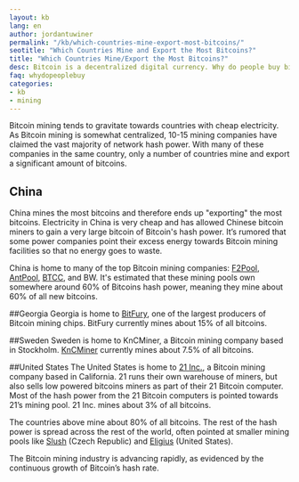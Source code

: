 ```yaml
---
layout: kb
lang: en
author: jordantuwiner
permalink: "/kb/which-countries-mine-export-most-bitcoins/"
seotitle: "Which Countries Mine and Export the Most Bitcoins?"
title: "Which Countries Mine/Export the Most Bitcoins?"
desc: Bitcoin is a decentralized digital currency. Why do people buy bitcoin? What do people use it for? Bitcoin has many advantages over other forms of money. 
faq: whydopeoplebuy
categories: 
- kb
- mining
---
```

Bitcoin mining tends to gravitate towards countries with cheap electricity. As Bitcoin mining is somewhat centralized, 10-15 mining companies have claimed the vast majority of network hash power. With many of these companies in the same country, only a number of countries mine and export a significant amount of bitcoins. 

## China
China mines the most bitcoins and therefore ends up "exporting" the most bitcoins. Electricity in China is very cheap and has allowed Chinese bitcoin miners to gain a very large bitcoin of Bitcoin's hash power. It’s rumored that some power companies point their excess energy towards Bitcoin mining facilities so that no energy goes to waste. 

China is home to many of the top Bitcoin mining companies: [F2Pool](https://www.f2pool.com), [AntPool](https://www.antpool.com/home.htm), [BTCC](https://pool.btcc.com/), and BW. It's estimated that these mining pools own somewhere around 60% of Bitcoins hash power, meaning they mine about 60% of all new bitcoins.  

##Georgia
Georgia is home to [BitFury](http://www.bitfury.org/), one of the largest producers of Bitcoin mining chips.  BitFury currently mines about 15% of all bitcoins. 

##Sweden
Sweden is home to KnCMiner, a Bitcoin mining company based in Stockholm. [KnCMiner](http://www.kncminer.com/) currently mines about 7.5% of all bitcoins. 

##United States
The United States is home to [21 Inc.](https://21.co/), a Bitcoin mining company based in California. 21 runs their own warehouse of miners, but also sells low powered bitcoins miners as part of their 21 Bitcoin computer. Most of the hash power from the 21 Bitcoin computers is pointed towards 21’s mining pool. 21 Inc. mines about 3% of all bitcoins. 

The countries above mine about 80% of all bitcoins. The rest of the hash power is spread across the rest of the world, often pointed at smaller mining pools like [Slush](https://mining.bitcoin.cz/home/) (Czech Republic) and [Eligius](http://eligius.st/~gateway/) (United States). 

The Bitcoin mining industry is advancing rapidly, as evidenced by the continuous growth of Bitcoin’s hash rate. 